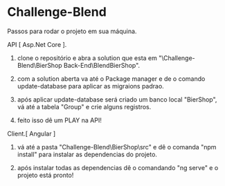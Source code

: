 # Challenge-Blend

Passos para rodar o projeto em sua máquina.

API [ Asp.Net Core ].
1. clone o repositório e abra a solution que esta em "\Challenge-Blend\BierShop Back-End\BlendBierShop".

2. com a solution aberta va até o Package manager e de o comando update-database para aplicar as migraions padrao.

3. após aplicar update-database será criado um banco local "BierShop", vá até a tabela "Group" e crie alguns registros.

4. feito isso dê um PLAY na API!

Client.[ Angular ]
1. vá até a pasta "Challenge-Blend\BierShop\src" e dê o comanda "npm install" para instalar as dependencias do projeto.

2. após instalar todas as dependencias dê o comandando "ng serve" e o projeto está pronto!

